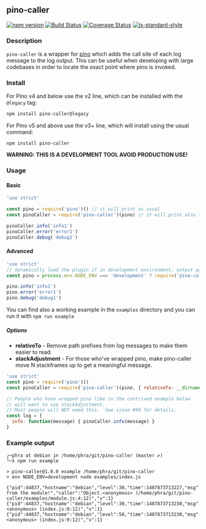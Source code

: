 ## pino-caller
[![npm version](https://img.shields.io/npm/v/pino-caller)](https://www.npmjs.com/package/pino-caller)
[![Build Status](https://img.shields.io/github/actions/workflow/status/pinojs/pino-caller/ci.yml?branch=master)](https://github.com/pinojs/pino-caller/actions)
[![Coverage Status](https://coveralls.io/repos/github/pinojs/pino-caller/badge.svg?branch=master)](https://coveralls.io/github/pinojs/pino-caller?branch=master)
[![js-standard-style](https://img.shields.io/badge/code%20style-standard-brightgreen.svg?style=flat)](https://standardjs.com/)

### Description
`pino-caller` is a wrapper for [pino](https://github.com/pinojs/pino) which adds the call site of each log message to the log output.
This can be useful when developing with large codebases in order to locate the exact point where pino is invoked.

### Install

For Pino v4 and below use the v2 line, which can be installed with the `@legacy` tag:

```sh
npm install pino-caller@legacy
``` 

For Pino v5 and above use the v3+ line, which will install using the usual command:

```
npm install pino-caller
```

**WARNING: THIS IS A DEVELOPMENT TOOL AVOID PRODUCTION USE!**

### Usage

#### Basic
```js
'use strict'

const pino = require('pino')() // it will print as usual
const pinoCaller = require('pino-caller')(pino) // it will print also the calling site

pinoCaller.info('info1')
pinoCaller.error('error1')
pinoCaller.debug('debug1')
```

#### Advanced
```js
'use strict'
// dynamically load the plugin if in development environment, output paths relative to __dirname
const pino = process.env.NODE_ENV === 'development' ? require('pino-caller')(require('pino')(), { relativeTo: __dirname }) : require('pino')()

pino.info('info1')
pino.error('error1')
pino.debug('debug1')
```

You can find also a working example in the `examples` directory and you can run it with `npm run example`

##### Options

- **relativeTo** - Remove path prefixes from log messages to make them easier to read.
- **stackAdjustment** - For those who've wrapped pino, make pino-caller move N stackframes up to get a meaningful message.

```js
'use strict'
const pino = require('pino')()
const pinoCaller = require('pino-caller')(pino, { relativeTo: __dirname, stackAdjustment: 1 })

// People who have wrapped pino like in the contrived example below 
// will want to use stackAdjustment.
// Most people will NOT need this.  See issue #90 for details.
const log = {
  info: function(message) { pinoCaller.info(message) }
}
```

### Example output

```
╭─phra at debian in /home/phra/git/pino-caller (master ✔)
╰─λ npm run example

> pino-caller@1.0.0 example /home/phra/git/pino-caller
> env NODE_ENV=development node examples/index.js

{"pid":44837,"hostname":"debian","level":30,"time":1487873713227,"msg":"hello from the module!","caller":"Object.<anonymous> (/home/phra/git/pino-caller/examples/module.js:4:12)","v":1}
{"pid":44837,"hostname":"debian","level":30,"time":1487873713230,"msg":"info1","caller":"Object.<anonymous> (index.js:8:12)","v":1}
{"pid":44837,"hostname":"debian","level":50,"time":1487873713230,"msg":"error1","caller":"Object.<anonymous> (index.js:9:12)","v":1}
```
